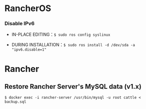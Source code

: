 # RancherOS

### Disable IPv6

* IN-PLACE EDITING：`$ sudo ros config syslinux`

* DURING INSTALLATION：`$ sudo ros install -d /dev/sda -a "ipv6.disable=1"`

# Rancher

## Restore Rancher Server's MySQL data (v1.x)
`$ docker exec -i rancher-server /usr/bin/mysql -u root cattle < backup.sql`
